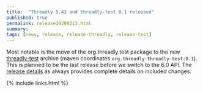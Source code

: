 ```yaml
---
title:  "Threadly 5.43 and threadly-test 0.1 released"
published: true
permalink: release20200213.html
summary: 
tags: [news, release, release-threadly, release-test]
---
```


Most notable is the move of the org.threadly.test package to the new <a href="https://github.com/threadly/threadly-test">threadly-test</a> archive (maven coordinates `org.threadly:threadly-test:0.1`).  This is planned to be the last release before we switch to the 6.0 API.  The <a href="https://github.com/threadly/threadly/releases/tag/release-5.43">release details</a> as always provides complete details on included changes.

{% include links.html %}

